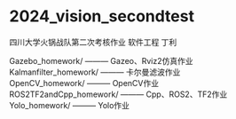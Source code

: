 # 2024_vision_secondtest
四川大学火锅战队第二次考核作业
软件工程 丁利 

Gazebo_homework/ ——— Gazeo、Rviz2仿真作业
</br>
Kalmanfilter_homework/ ——— 卡尔曼滤波作业
</br>
OpenCV_homework/ ——— OpenCV作业
</br>
ROS2TF2andCpp_homework/ ——— Cpp、ROS2、TF2作业
</br>
Yolo_homework/ ——— Yolo作业
</br>